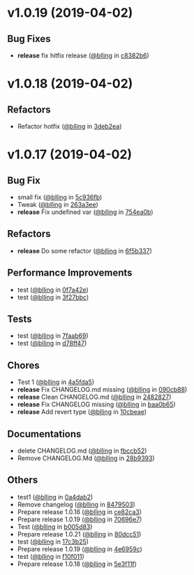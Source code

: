 
v1.0.19 (2019-04-02)
====================


## Bug Fixes
* **release** fix hitfix release ([@blling](https://github.com/blling) in [c8382b6](https://github.com/dxee/git-release/commit/c8382b6))

v1.0.18 (2019-04-02)
====================


## Refactors
* Refactor hotfix ([@blling](https://github.com/blling) in [3deb2ea](https://github.com/dxee/git-release/commit/3deb2ea))

v1.0.17 (2019-04-02)
====================


## Bug Fix
* small fix ([@blling](https://github.com/blling) in [5c936fb](https://github.com/dxee/git-release/commit/5c936fb))
* Tweak ([@blling](https://github.com/blling) in [263a3ee](https://github.com/dxee/git-release/commit/263a3ee))
* **release** Fix undefined var ([@blling](https://github.com/blling) in [754ea0b](https://github.com/dxee/git-release/commit/754ea0b))

## Refactors
* **release** Do some refactor ([@blling](https://github.com/blling) in [6f5b337](https://github.com/dxee/git-release/commit/6f5b337))

## Performance Improvements
* test ([@blling](https://github.com/blling) in [0f7a42e](https://github.com/dxee/git-release/commit/0f7a42e))
* test ([@blling](https://github.com/blling) in [3f27bbc](https://github.com/dxee/git-release/commit/3f27bbc))

## Tests
* test ([@blling](https://github.com/blling) in [7faab69](https://github.com/dxee/git-release/commit/7faab69))
* test ([@blling](https://github.com/blling) in [d78ff47](https://github.com/dxee/git-release/commit/d78ff47))

## Chores
* Test 1 ([@blling](https://github.com/blling) in [4a5fda5](https://github.com/dxee/git-release/commit/4a5fda5))
* **release** Fix CHANGELOG.md missing ([@blling](https://github.com/blling) in [090cb88](https://github.com/dxee/git-release/commit/090cb88))
* **release** Clean CHANGELOG.md ([@blling](https://github.com/blling) in [2482827](https://github.com/dxee/git-release/commit/2482827))
* **release** Fix CHANGELOG missing ([@blling](https://github.com/blling) in [baa0b65](https://github.com/dxee/git-release/commit/baa0b65))
* **release** Add revert type ([@blling](https://github.com/blling) in [10cbeae](https://github.com/dxee/git-release/commit/10cbeae))

## Documentations
* delete CHANGELOG.md ([@blling](https://github.com/blling) in [fbccb52](https://github.com/dxee/git-release/commit/fbccb52))
* Remove CHANGELOG.Md ([@blling](https://github.com/blling) in [28b9393](https://github.com/dxee/git-release/commit/28b9393))

## Others
* test1 ([@blling](https://github.com/blling) in [0a4dab2](https://github.com/dxee/git-release/commit/0a4dab2))
* Remove changelog ([@blling](https://github.com/blling) in [8479503](https://github.com/dxee/git-release/commit/8479503))
* Prepare release 1.0.18 ([@blling](https://github.com/blling) in [ce82ca3](https://github.com/dxee/git-release/commit/ce82ca3))
* Prepare release 1.0.19 ([@blling](https://github.com/blling) in [70696e7](https://github.com/dxee/git-release/commit/70696e7))
* Test ([@blling](https://github.com/blling) in [b005d83](https://github.com/dxee/git-release/commit/b005d83))
* Prepare release 1.0.21 ([@blling](https://github.com/blling) in [80dcc51](https://github.com/dxee/git-release/commit/80dcc51))
* test ([@blling](https://github.com/blling) in [17c3b25](https://github.com/dxee/git-release/commit/17c3b25))
* Prepare release 1.0.19 ([@blling](https://github.com/blling) in [4e6959c](https://github.com/dxee/git-release/commit/4e6959c))
* test ([@blling](https://github.com/blling) in [f10f011](https://github.com/dxee/git-release/commit/f10f011))
* Prepare release 1.0.18 ([@blling](https://github.com/blling) in [5e3f11f](https://github.com/dxee/git-release/commit/5e3f11f))
